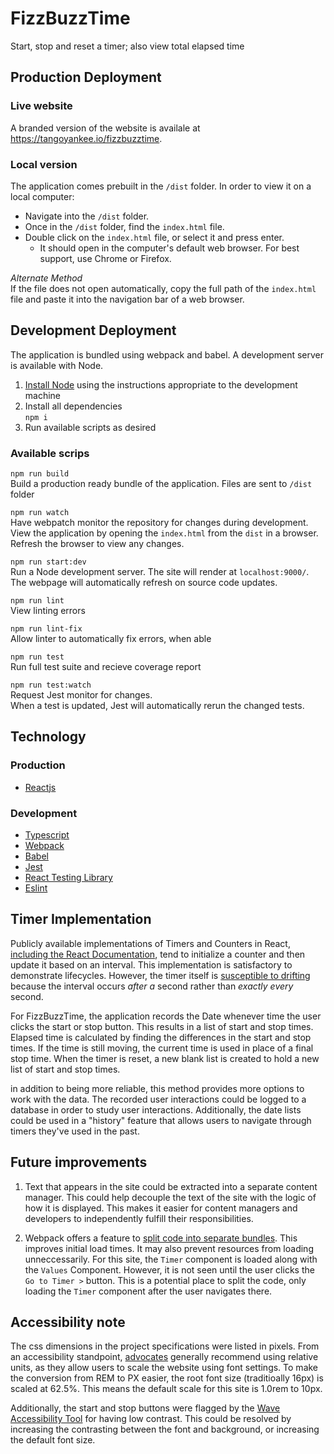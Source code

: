 # FizzBuzzTime
Start, stop and reset a timer; also view total elapsed time

## Production Deployment
### Live website
A branded version of the website is availale at https://tangoyankee.io/fizzbuzztime.

### Local version
The application comes prebuilt in the `/dist` folder. In order to view it on a local computer:
- Navigate into the `/dist` folder.
- Once in the `/dist` folder, find the `index.html` file. 
- Double click on the `index.html` file, or select it and press enter.
  - It should open in the computer's default web browser. For best support, use Chrome or Firefox.  

*Alternate Method*  
If the file does not open automatically, copy the full path of the `index.html` file and paste it into the navigation bar of a web browser. 

## Development Deployment
The application is bundled using webpack and babel. A development server is available with Node.

1. [Install Node](https://nodejs.org/en/download/) using the instructions appropriate to the development machine
2. Install all dependencies  
`npm i`
3. Run available scripts as desired

### Available scrips

`npm run build`  
Build a production ready bundle of the application. 
Files are sent to `/dist` folder  

`npm run watch`  
Have webpatch monitor the repository for changes during development.
View the application by opening the `index.html` from the `dist` in a browser. Refresh the browser to view any changes.

`npm run start:dev`  
Run a Node development server. The site will render at `localhost:9000/`.  
The webpage will automatically refresh on source code updates.

`npm run lint`  
View linting errors

`npm run lint-fix`  
Allow linter to automatically fix errors, when able

`npm run test`  
Run full test suite and recieve coverage report

`npm run test:watch`  
Request Jest monitor for changes.  
When a test is updated, Jest will automatically rerun the changed tests.


## Technology
### Production
- [Reactjs](https://reactjs.org)

### Development
- [Typescript](https://www.typescriptlang.org/)
- [Webpack](https://webpack.js.org)
- [Babel](https://babeljs.io/)
- [Jest](https://jestjs.io/)
- [React Testing Library](https://testing-library.com/docs/react-testing-library/intro)
- [Eslint](https://eslint.org/)

## Timer Implementation
Publicly available implementations of Timers and Counters in React, [including the React Documentation](https://reactjs.org/docs/state-and-lifecycle.html#adding-lifecycle-methods-to-a-class), tend to initialize a counter and then update it based on an interval. This implementation is satisfactory to
demonstrate lifecycles. However, the timer itself is [susceptible to drifting](https://johnresig.com/blog/how-javascript-timers-work/) because the interval occurs *after a* second rather than *exactly every* second.

For FizzBuzzTime, the application records the Date whenever time the user clicks the start or stop button. This results in a list of start and stop times. Elapsed time is calculated by finding the differences in the
start and stop times. If the time is still moving, the current time is used in place of a final stop time. 
When the timer is reset, a new blank list is created to hold a new list of start and stop times. 

in addition to being more reliable, this method provides more options to work with the data. The recorded user interactions could be logged to a database in order to study user interactions. Additionally, the date lists could be used in a "history" feature that allows users to navigate through timers they've used in the past.

## Future improvements
1) Text that appears in the site could be extracted into a separate content manager. This could help decouple the text of the site with the logic of how it is displayed. This makes it easier for content managers and developers to independently fulfill their responsibilities.

2) Webpack offers a feature to [split code into separate bundles](https://webpack.js.org/guides/code-splitting/). This improves initial load times. It may also
prevent resources from loading unneccessarily. For this site, the `Timer` component is loaded along with the `Values` Component. However, it is not seen until the user clicks the `Go to Timer >` button. This is a potential place to split the code, only loading the `Timer` component after the user navigates there.

## Accessibility note
The css dimensions in the project specifications were listed in pixels. From an accessibility standpoint, [advocates](https://www.24a11y.com/2019/pixels-vs-relative-units-in-css-why-its-still-a-big-deal/) generally recommend using relative units, as they allow users to scale the website
using font settings. To make the conversion from REM to PX easier, the root font size (traditioally 16px) is scaled at 62.5%. This means the default
scale for this site is 1.0rem to 10px.

Additionally, the start and stop buttons were flagged by the [Wave Accessibility Tool](https://wave.webaim.org/) for having low contrast. This could be
resolved by increasing the contrasting between the font and background, or increasing the default font size.
